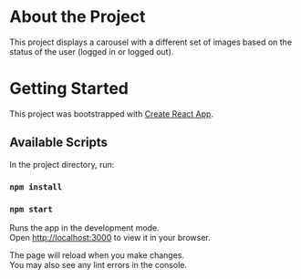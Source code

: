 # About the Project

This project displays a carousel with a different set of images based on the status of the user (logged in or logged out).

# Getting Started

This project was bootstrapped with [Create React App](https://github.com/facebook/create-react-app).

## Available Scripts

In the project directory, run:

### `npm install`

### `npm start`

Runs the app in the development mode.\
Open [http://localhost:3000](http://localhost:3000) to view it in your browser.

The page will reload when you make changes.\
You may also see any lint errors in the console.

